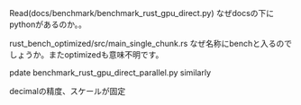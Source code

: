  Read(docs/benchmark/benchmark_rust_gpu_direct.py)
 なぜdocsの下にpythonがあるのか。。

 rust_bench_optimized/src/main_single_chunk.rs
 なぜ名称にbenchと入るのでしょうか。またoptimizedも意味不明です。

 pdate benchmark_rust_gpu_direct_parallel.py similarly

 decimalの精度、スケールが固定
